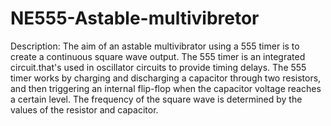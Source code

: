 # NE555-Astable-multivibretor
  Description: The aim of an astable multivibrator using a 555 timer is to create a continuous square wave output. The 555 timer is an integrated circuit.that's used in oscillator circuits to provide timing delays. The 555 timer works by charging and discharging a capacitor through two resistors, and then triggering an internal flip-flop when the capacitor voltage reaches a certain level. The frequency of the square wave is determined by the values of the resistor and capacitor.
